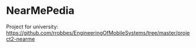 # NearMePedia
Project for university: https://github.com/rrobbes/EngineeringOfMobileSystems/tree/master/project2-nearme
